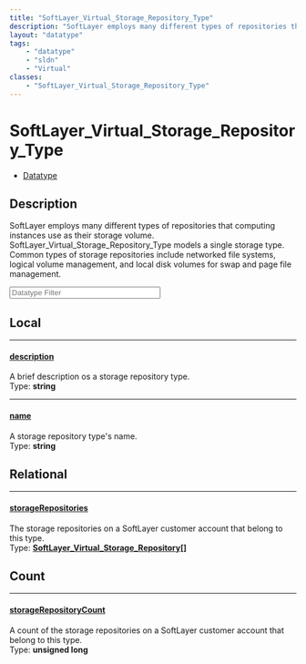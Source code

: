 ```yaml
---
title: "SoftLayer_Virtual_Storage_Repository_Type"
description: "SoftLayer employs many different types of repositories that computing instances use as their storage volume. SoftLayer_V... "
layout: "datatype"
tags:
    - "datatype"
    - "sldn"
    - "Virtual"
classes:
    - "SoftLayer_Virtual_Storage_Repository_Type"
---
```


# SoftLayer_Virtual_Storage_Repository_Type
<div id='service-datatype'>
    <ul id='sldn-reference-tabs'>
        <li id='datatype'> <a href='/reference/datatypes/SoftLayer_Virtual_Storage_Repository_Type' >Datatype</a></li>
    </ul>
</div>

## Description 
SoftLayer employs many different types of repositories that computing instances use as their storage volume. SoftLayer_Virtual_Storage_Repository_Type models a single storage type. Common types of storage repositories include networked file systems, logical volume management, and local disk volumes for swap and page file management. 





<!-- Filer BEGIN -->
<div class="view-filters">
        <div class="clearfix">
            <div class="search-input-box">
                <input placeholder="Datatype Filter" onkeyup="titleSearch(inputId='prop-input', divId='properties', elementClass='prop-row')" 
                    type="text" id="prop-input" value="" size="30" maxlength="128" class="form-text">
            </div>
        </div>
</div>
<!-- Filer END -->

<div id="properties" class="content">
<div id="localProperties" class="prop-content" >

## Local
<div class="prop-row">

-----
[description]: #description
#### [description]
A brief description os a storage repository type.  
<span class="type-label">Type: </span>**string**


</div>
<div class="prop-row">

-----
[name]: #name
#### [name]
A storage repository type's name.  
<span class="type-label">Type: </span>**string**


</div>
</div>
<!-- LOCAL PROPERTY END -->

<div id="relationalProperties"  class="prop-content" >

## Relational
<div class="prop-row">

-----
[storageRepositories]: #storagerepositories
#### [storageRepositories]
The storage repositories on a SoftLayer customer account that belong to this type.  
<span class="type-label">Type: </span>**<a href='/reference/datatypes/SoftLayer_Virtual_Storage_Repository'>SoftLayer_Virtual_Storage_Repository[] </a>**


</div>

## Count
<div class="prop-row">

-----
[storageRepositoryCount]: #storagerepositorycount
#### [storageRepositoryCount]
A count of the storage repositories on a SoftLayer customer account that belong to this type.   
<span class="type-label">Type: </span>**unsigned long**


</div>
</div>


